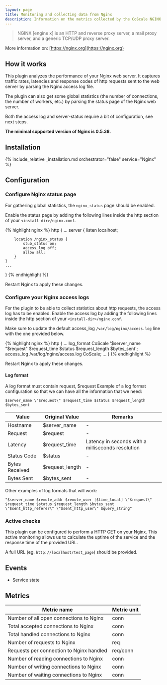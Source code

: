 ```yaml
---
layout: page
title: Monitoring and collecting data from Nginx
description: Information on the metrics collected by the CoScale NGINX plugin.
---
```


> NGINX [engine x] is an HTTP and reverse proxy server, a mail proxy server, and a generic TCP/UDP proxy server.

More information on: [https://nginx.org](https://nginx.org)

## How it works

This plugin analyzes the performance of your Nginx web server. It captures traffic rates, latencies and response codes of http requests sent to the web server by parsing the Nginx access log file.

The plugin can also get some global statistics (the number of connections, the number of workers, etc.) by parsing the status page of the Nginx web server.

Both the access log and server-status require a bit of configuration, see next steps.

**The minimal supported version of Nginx is 0.5.38.**

## Installation

{% include_relative _installation.md orchestrator="false" service="Nginx" %}

## Configuration

### Configure Nginx status page

For gathering global statistics, the `nginx_status` page should be enabled.

Enable the status page by adding the following lines inside the http section of your `<install-dir>/nginx.conf`.

{% highlight nginx %}
http {
    ...
    server {
        listen localhost;

        location /nginx_status {
            stub_status on;
            access_log off;
            allow all;
        }
    }
    ...
}
{% endhighlight %}

Restart Nginx to apply these changes.

### Configure your Nginx access logs

For the plugin to be able to collect statistics about http requests, the access log has to be enabled. Enable the access log by adding the following lines inside the http section of your `<install-dir>/nginx.conf`.

Make sure to update the default access_log `/var/log/nginx/access.log` line with the one provided below.

{% highlight nginx %}
http {
    ...
    log_format CoScale '$server_name "$request" $request_time $status $request_length $bytes_sent';
    access_log /var/log/nginx/access.log CoScale;
    ...
}
{% endhighlight %}

Restart Nginx to apply these changes.

#### Log format

A log format must contain request, $request
Example of a log format configuration so that we can have all the information that we need:

`$server_name \"$request\" $request_time $status $request_length $bytes_sent`

| Value          | Original Value  | Remarks                                           |
|----------------|-----------------|---------------------------------------------------|
| Hostname       | $server_name    | -                                                 |
| Request        | $request        | -                                                 |
| Latency        | $request_time   | Latency in seconds with a milliseconds resolution |
| Status Code    | $status         | -                                                 |
| Bytes Received | $request_length | -                                                 |
| Bytes Sent     | $bytes_sent     | -                                                 |

Other examples of log formats that will work:

`"$server_name $remote_addr $remote_user [$time_local] \"$request\" $request_time $status $request_length $bytes_sent \"$sent_http_referer\" \"$sent_http_user\" $query_string"`

### Active checks

This plugin can be configured to perform a HTTP GET on your Nginx. This active monitoring allows us to calculate the uptime of the service and the response time of the provided URL.

A full URL (eg. `http://localhost/test_page`) should be provided.

## Events

* Service state

## Metrics

| Metric name                                           | Metric unit |
|-------------------------------------------------------|-------------|
| Number of all open connections to Nginx               | conn        |
| Total accepted connections to Nginx                   | conn        |
| Total handled connections to Nginx                    | conn        |
| Number of requests to Nginx                           | req         |
| Requests per connection to Nginx handled              | req/conn    |
| Number of reading connections to Nginx                | conn        |
| Number of writing connections to Nginx                | conn        |
| Number of waiting connections to Nginx                | conn        |
